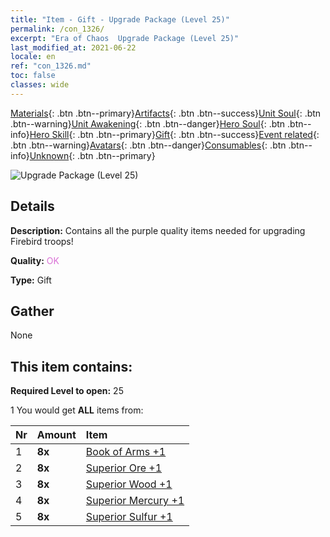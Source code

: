 ```yaml
---
title: "Item - Gift - Upgrade Package (Level 25)"
permalink: /con_1326/
excerpt: "Era of Chaos  Upgrade Package (Level 25)"
last_modified_at: 2021-06-22
locale: en
ref: "con_1326.md"
toc: false
classes: wide
---
```

 [Materials](/Items/){: .btn .btn--primary}[Artifacts](/Items/Artifacts/){: .btn .btn--success}[Unit Soul](/Items/UnitSoul/){: .btn .btn--warning}[Unit Awakening](/Items/UnitAwakening/){: .btn .btn--danger}[Hero Soul](/Items/HeroSoul/){: .btn .btn--info}[Hero Skill](/Items/HeroSkill/){: .btn .btn--primary}[Gift](/Items/Gift/){: .btn .btn--success}[Event related](/Items/Events/){: .btn .btn--warning}[Avatars](/Items/Avatars/){: .btn .btn--danger}[Consumables](/Items/Consumables/){: .btn .btn--info}[Unknown](/Items/Unknown/){: .btn .btn--primary}

 ![Upgrade Package (Level 25)](/images/t/i_906001.png)

## Details
 **Description:** Contains all the purple quality items needed for upgrading Firebird troops!

 **Quality:** <span style="color: #DA70D6">OK</span>

 **Type:** Gift

## Gather

  None

## This item contains:

 **Required Level to open:** 25

 1 You would get **ALL** items  from:

  | Nr | Amount |     Item    |
  |:---|:-------|:------------|
  | 1 |  **8x** | [Book of Arms +1](/Items/mat_25/) |  | 
  | 2 |  **8x** | [Superior Ore +1](/Items/mat_19/) |  | 
  | 3 |  **8x** | [Superior Wood +1](/Items/mat_20/) |  | 
  | 4 |  **8x** | [Superior Mercury +1](/Items/mat_21/) |  | 
  | 5 |  **8x** | [Superior Sulfur +1](/Items/mat_22/) |  | 
